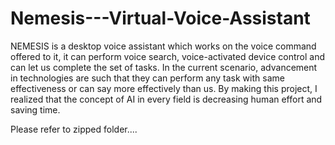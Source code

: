 # Nemesis---Virtual-Voice-Assistant
NEMESIS is a desktop voice assistant which works on the voice command offered to it, it can perform voice search, voice-activated device control and can let us complete the set of tasks.
In the current scenario, advancement in technologies are such that they can perform any task with same effectiveness or can say more effectively than us. By making this project, I realized that the concept of AI in every field is decreasing human effort and saving time.




Please refer to zipped folder....

